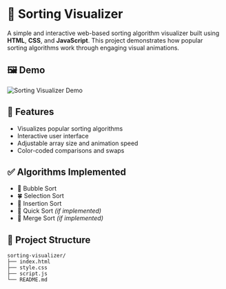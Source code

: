 # 🔢 Sorting Visualizer

A simple and interactive web-based sorting algorithm visualizer built using **HTML**, **CSS**, and **JavaScript**. This project demonstrates how popular sorting algorithms work through engaging visual animations.

## 🖼️ Demo

![Sorting Visualizer Demo](https://your-image-link-or-gif-if-any.com)  


## 🚀 Features

- Visualizes popular sorting algorithms
- Interactive user interface
- Adjustable array size and animation speed
- Color-coded comparisons and swaps

## ✅ Algorithms Implemented

- 🫧 Bubble Sort  
- 🍀 Selection Sort  
- 🧩 Insertion Sort  
- 🔀 Quick Sort *(if implemented)*  
- 🌊 Merge Sort *(if implemented)*

## 📁 Project Structure

```plaintext
sorting-visualizer/
├── index.html
├── style.css
├── script.js
└── README.md

